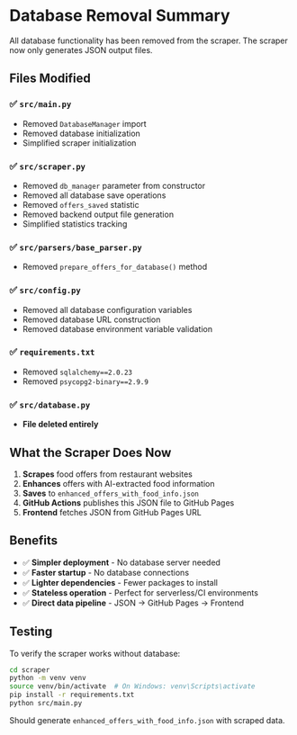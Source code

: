 # Database Removal Summary

All database functionality has been removed from the scraper. The scraper now only generates JSON output files.

## Files Modified

### ✅ `src/main.py`
- Removed `DatabaseManager` import
- Removed database initialization
- Simplified scraper initialization

### ✅ `src/scraper.py`
- Removed `db_manager` parameter from constructor
- Removed all database save operations
- Removed `offers_saved` statistic
- Removed backend output file generation
- Simplified statistics tracking

### ✅ `src/parsers/base_parser.py`
- Removed `prepare_offers_for_database()` method

### ✅ `src/config.py`
- Removed all database configuration variables
- Removed database URL construction
- Removed database environment variable validation

### ✅ `requirements.txt`
- Removed `sqlalchemy==2.0.23`
- Removed `psycopg2-binary==2.9.9`

### ✅ `src/database.py`
- **File deleted entirely**

## What the Scraper Does Now

1. **Scrapes** food offers from restaurant websites
2. **Enhances** offers with AI-extracted food information  
3. **Saves** to `enhanced_offers_with_food_info.json`
4. **GitHub Actions** publishes this JSON file to GitHub Pages
5. **Frontend** fetches JSON from GitHub Pages URL

## Benefits

- ✅ **Simpler deployment** - No database server needed
- ✅ **Faster startup** - No database connections
- ✅ **Lighter dependencies** - Fewer packages to install
- ✅ **Stateless operation** - Perfect for serverless/CI environments
- ✅ **Direct data pipeline** - JSON → GitHub Pages → Frontend

## Testing

To verify the scraper works without database:

```bash
cd scraper
python -m venv venv
source venv/bin/activate  # On Windows: venv\Scripts\activate
pip install -r requirements.txt
python src/main.py
```

Should generate `enhanced_offers_with_food_info.json` with scraped data.